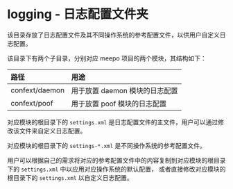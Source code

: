 # logging - 日志配置文件夹

该目录存放了日志配置文件及其不同操作系统的参考配置文件，以供用户自定义日志配置。

该目录下有两个子目录，分别对应 meepo 项目的两个模块，其结构如下：

| 路径             | 用途                  |
|:---------------|:--------------------|
| confext/daemon | 用于放置 daemon 模块的日志配置 |
| confext/poof   | 用于放置 poof 模块的日志配置   |

对应模块的根目录下的 `settings.xml` 是日志配置文件的主文件，用户可以通过修改该文件来自定义日志配置。

对应模块的根目录下的 `settings-*.xml` 是不同操作系统的参考配置文件。

用户可以根据自己的需求将对应的参考配置文件中的内容复制到对应模块的根目录下的 `settings.xml` 中以应用对应操作系统的默认配置，
或者直接修改对应模块的根目录下的 `settings.xml` 以自定义日志配置。

